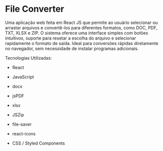 # File Converter

Uma aplicação web feita em React JS que permite ao usuário selecionar ou arrastar arquivos e convertê-los para diferentes formatos, como DOC, PDF, TXT, XLSX e ZIP.
O sistema oferece uma interface simples com botões intuitivos, suporte para resetar a escolha do arquivo e selecionar rapidamente o formato de saída.
Ideal para conversões rápidas diretamente no navegador, sem necessidade de instalar programas adicionais.

Tecnologias Utilizadas:

- React

- JavaScript

- docx

- jsPDF

- xlsx

- JSZip

- file-saver

- react-icons

- CSS / Styled Components
